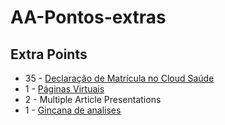 # AA-Pontos-extras

## Extra Points

- 35 - [Declaração de Matrícula no Cloud Saúde](./DECLARACAO_PARTICIPANTE_PROEX_91856182.pdf)
- 1 - [Páginas Virtuais](https://github.com/Lucasx10/AA_Memory-Paging/tree/356f3b1af83eb2f26ee273fed85333db64e507be)
- 2 - Multiple Article Presentations
- 1 - [Gincana de analises](https://github.com/ed-henrique/analise-de-algoritmos/tree/main/equipe-1) 